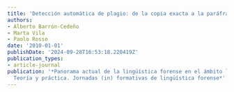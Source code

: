 ```yaml
---
title: 'Detección automática de plagio: de la copia exacta a la paráfrasis'
authors:
- Alberto Barrón-Cedeño
- Marta Vila
- Paolo Rosso
date: '2010-01-01'
publishDate: '2024-09-28T16:53:18.220419Z'
publication_types:
- article-journal
publication: '*Panorama actual de la lingüística forense en el ámbito legal y policial:
  Teoría y práctica. Jornadas (in) formativas de lingüística forense*'
---
```

